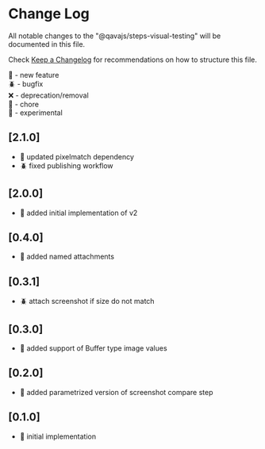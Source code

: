 # Change Log

All notable changes to the "@qavajs/steps-visual-testing" will be documented in this file.

Check [Keep a Changelog](http://keepachangelog.com/) for recommendations on how to structure this file.

:rocket: - new feature  
:beetle: - bugfix  
:x: - deprecation/removal  
:pencil: - chore  
:microscope: - experimental

## [2.1.0]
- :rocket: updated pixelmatch dependency
- :beetle: fixed publishing workflow

## [2.0.0]
- :rocket: added initial implementation of v2

## [0.4.0]
- :rocket: added named attachments

## [0.3.1]
- :beetle: attach screenshot if size do not match

## [0.3.0]
- :rocket: added support of Buffer type image values

## [0.2.0]
- :rocket: added parametrized version of screenshot compare step

## [0.1.0]
- :rocket: initial implementation
